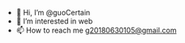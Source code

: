 - 👋 Hi, I’m @guoCertain
- 👀 I’m interested in web
- 📫 How to reach me g20180630105@gmail.com

<!---
guoCertain/guoCertain is a ✨ special ✨ repository because its `README.md` (this file) appears on your GitHub profile.
You can click the Preview link to take a look at your changes.
--->
